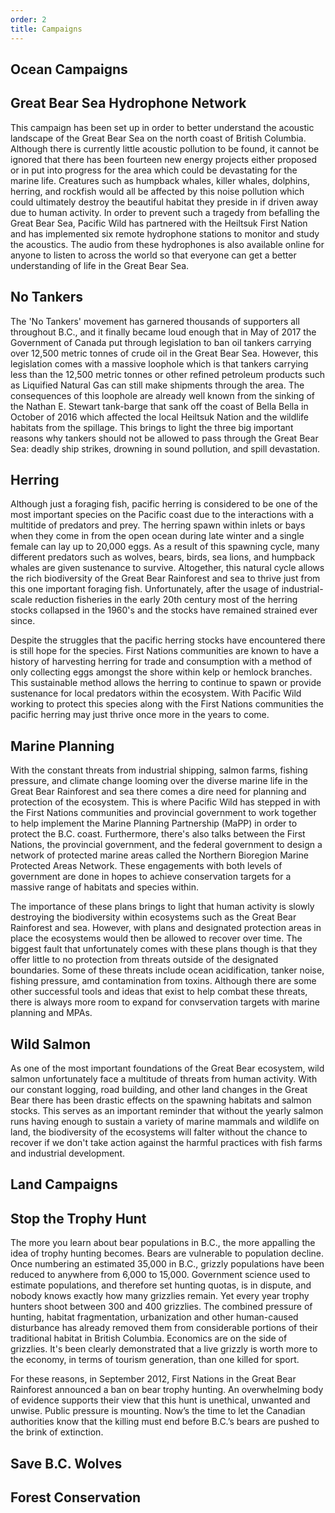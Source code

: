 ```yaml
---
order: 2
title: Campaigns
---
```

## Ocean Campaigns

## Great Bear Sea Hydrophone Network

This campaign has been set up in order to better understand the acoustic landscape of the Great Bear Sea on the north coast of British Columbia. Although there is currently little acoustic pollution to be found, it cannot be ignored that there has been fourteen new energy projects either proposed or in put into progress for the area which could be devastating for the marine life. Creatures such as humpback whales, killer whales, dolphins, herring, and rockfish would all be affected by this noise pollution which could ultimately destroy the beautiful habitat they preside in if driven away due to human activity. In order to prevent such a tragedy from befalling the Great Bear Sea, Pacific Wild has partnered with the Heiltsuk First Nation and has implemented six remote hydrophone stations to monitor and study the acoustics. The audio from these hydrophones is also available online for anyone to listen to across the world so that everyone can get a better understanding of life in the Great Bear Sea.

## No Tankers

The 'No Tankers' movement has garnered thousands of supporters all throughout B.C., and it finally became loud enough that in May of 2017 the Government of Canada put through legislation to ban oil tankers carrying over 12,500 metric tonnes of crude oil in the Great Bear Sea. However, this legislation comes with a massive loophole which is that tankers carrying less than the 12,500 metric tonnes or other refined petroleum products such as Liquified Natural Gas can still make shipments through the area. The consequences of this loophole are already well known from the sinking of the Nathan E. Stewart tank-barge that sank off the coast of Bella Bella in October of 2016 which affected the local Heiltsuk Nation and the wildlife habitats from the spillage. This brings to light the three big important reasons why tankers should not be allowed to pass through the Great Bear Sea: deadly ship strikes, drowning in sound pollution, and spill devastation.

## Herring

Although just a foraging fish, pacific herring is considered to be one of the most important species on the Pacific coast due to the interactions with a multitide of predators and prey. The herring spawn within inlets or bays when they come in from the open ocean during late winter and a single female can lay up to 20,000 eggs. As a result of this spawning cycle, many different predators such as wolves, bears, birds, sea lions, and humpback whales are given sustenance to survive. Altogether, this natural cycle allows the rich biodiversity of the Great Bear Rainforest and sea to thrive just from this one important foraging fish. Unfortunately, after the usage of industrial-scale reduction fisheries in the early 20th century most of the herring stocks collapsed in the 1960's and the stocks have remained strained ever since. 

Despite the struggles that the pacific herring stocks have encountered there is still hope for the species. First Nations communities are known to have a history of harvesting herring for trade and consumption with a method of only collecting eggs amongst the shore within kelp or hemlock branches. This sustainable method allows the herring to continue to spawn or provide sustenance for local predators within the ecosystem. With Pacific Wild working to protect this species along with the First Nations communities the pacific herring may just thrive once more in the years to come.

## Marine Planning

With the constant threats from industrial shipping, salmon farms, fishing pressure, and climate change looming over the diverse marine life in the Great Bear Rainforest and sea there comes a dire need for planning and protection of the ecosystem. This is where Pacific Wild has stepped in with the First Nations communities and provincial government to work together to help implement the Marine Planning Partnership (MaPP) in order to protect the B.C. coast. Furthermore, there's also talks between the First Nations, the provincial government, and the federal government to design a network of protected marine areas called the Northern Bioregion Marine Protected Areas Network. These engagements with both levels of government are done in hopes to achieve conservation targets for a massive range of habitats and species within. 

The importance of these plans brings to light that human activity is slowly destroying the biodiversity within ecosystems such as the Great Bear Rainforest and sea. However, with plans and designated protection areas in place the ecosystems would then be allowed to recover over time. The biggest fault that unfortunately comes with these plans though is that they offer little to no protection from threats outside of the designated boundaries. Some of these threats include ocean acidification, tanker noise, fishing pressure, amd contamination from toxins. Although there are some other successful tools and ideas that exist to help combat these threats, there is always more room to expand for convservation targets with marine planning and MPAs. 

## Wild Salmon

As one of the most important foundations of the Great Bear ecosystem, wild salmon unfortunately face a multitude of threats from human activity. With our constant logging, road building, and other land changes in the Great Bear there has been drastic effects on the spawning habitats and salmon stocks. This serves as an important reminder that without the yearly salmon runs having enough to sustain a variety of marine mammals and wildlife on land, the biodiversity of the ecosystems will falter without the chance to recover if we don't take action against the harmful practices with fish farms and industrial development.

## Land Campaigns

## Stop the Trophy Hunt

The more you learn about bear populations in B.C., the more appalling the idea of trophy hunting becomes. Bears are vulnerable to population decline. Once numbering an estimated 35,000 in B.C., grizzly populations have been reduced to anywhere from 6,000 to 15,000. Government science used to estimate populations, and therefore set hunting quotas, is in dispute, and nobody knows exactly how many grizzlies remain. Yet every year trophy hunters shoot between 300 and 400 grizzlies. The combined pressure of hunting, habitat fragmentation, urbanization and other human-caused disturbance has already removed them from considerable portions of their traditional habitat in British Columbia. Economics are on the side of grizzlies. It's been clearly demonstrated that a live grizzly is worth more to the economy, in terms of tourism generation, than one killed for sport.

For these reasons, in September 2012, First Nations in the Great Bear Rainforest announced a ban on bear trophy hunting. An overwhelming body of evidence supports their view that this hunt is unethical, unwanted and unwise. Public pressure is mounting. Now’s the time to let the Canadian authorities know that the killing must end before B.C.’s bears are pushed to the brink of extinction.

## Save B.C. Wolves



## Forest Conservation



